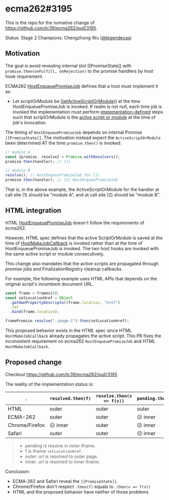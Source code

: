 # ecma262#3195

This is the repo for the nomative change of https://github.com/tc39/ecma262/pull/3195.

Status: Stage 2
Champions: Chengzhong Wu ([@legendecas](https://github.com/legendecas))

## Motivation

The goal is avoid revealing internal slot [[PromiseState]] with
`promise.then(onFulfill, onRejection)` to the promise handlers by
host hook requirement.

ECMA262 [HostEnqueuePromiseJob](https://tc39.es/ecma262/#sec-hostenqueuepromisejob)
defines that a host must implement it as:

- Let scriptOrModule be [GetActiveScriptOrModule](https://tc39.es/ecma262/#sec-getactivescriptormodule)()
  at the time HostEnqueuePromiseJob is invoked. If realm is not null, each time job is invoked the
  implementation must perform [implementation-defined](https://tc39.es/ecma262/#implementation-defined)
  steps such that scriptOrModule is the [active script or module](https://tc39.es/ecma262/#job-activescriptormodule)
  at the time of job's invocation.

The timing of `HostEnqueuePromiseJob` depends on internal Promise
`[[PromiseState]]`. The motivation instead expect the `ActiveScriptOrModule`
been determined AT the time `promise.then()` is invoked.

```js
// module A
const {promise, resolve} = Promise.withResolvers();
promise.then(handler); // (1)

// module B
resolve(); // HostEnqueuPromiseJob for (1)
promise.then(handler); // (2) HostEnqueuPromiseJob
```

That is, in the above example, the ActiveScriptOrModule for the handler at call site (1)
should be "module A", and at call site (2) should be "module B".

## HTML integration

HTML [HostEnqueuePromiseJob](https://html.spec.whatwg.org/multipage/webappapis.html#hostenqueuepromisejob)
doesn't follow the requirements of ecma262.

However, HTML spec defines that the active ScriptOrModule is saved at the time of
[HostMakeJobCallback](https://html.spec.whatwg.org/multipage/webappapis.html#hostmakejobcallback)
is invoked rather than at the time of HostEnqueuePromiseJob is invoked. The two
host hooks are invoked with the same active script or module consecutively.

This change also mandates that the active scripts are propagated through
promise jobs and FinalizationRegistry cleanup callbacks.

For example, the following example uses HTML APIs that depends on the original
script's incumbent document URL.

```js
const frame = frames[0];
const setLocationHref = Object
  .getOwnPropertyDescriptor(frame.location, "href")
  .set
  .bind(frame.location);

framePromise.resolve("./page-1").then(setLocationHref);
```

This proposed behavior exists in the HTML spec since HTML
`HostMakeJobCallback` already propagates the active script. This PR
fixes the inconsistent requirement on ecma262 `HostEnqueuePromiseJob`
and HTML `HostMakeJobCallback`.

## Proposed change

Checkout https://github.com/tc39/ecma262/pull/3195

The reality of the implementation status is:

 . | `resolved.then(f)` | `resolve.then(v => f(v))` | `pending.then(f)` | `pending.then(v => f(v))`
--- | --- | --- | --- | ---
HTML | outer | outer | outer | outer
ECMA-262 | outer | outer | ☹️ inner | ☹️ inner
Chrome/Firefox | ☹️ inner | outer | ☹️ inner | outer
Safari | outer | outer | ☹️ inner | ☹️ inner

> - pending is resolve in inner iframe.
> - f is iframe `setLocationHref`.
> - outer: url is resolved to outer page.
> - inner: url is resolved to inner iframe.

Conclusion:
- ECMA-262 and Safari reveal the `[[PromiseState]]`.
- Chrome/Firefox don't respect `.then(f)` equals to `.then(v => f(v))`
- HTML and the proposed behavior have neither of those problems
